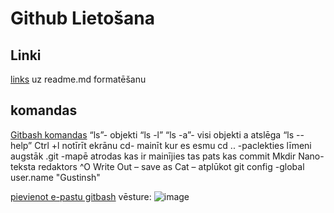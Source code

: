 
# Github Lietošana

## Linki

[links](https://docs.github.com/en/github/writing-on-github/getting-started-with-writing-and-formatting-on-github/basic-writing-and-formatting-syntax) uz readme.md formatēšanu

## komandas
[Gitbash komandas](https://www.hostinger.com/tutorials/linux-commands)
“ls”- objekti
“ls -l”
“ls -a”- visi objekti a atslēga
“ls --help”
Ctrl +l notīrīt ekrānu
cd- mainīt kur es esmu
cd .. -paclekties līmeni augstāk
.git -mapē atrodas kas ir mainījies tas pats kas commit
Mkdir
Nano- teksta redaktors
^O Write Out – save as
Cat – atplūkot
git config -global user.name "Gustinsh"

[pievienot e-pastu gitbash](https://docs.github.com/en/account-and-profile/setting-up-and-managing-your-github-user-account/managing-email-preferences/setting-your-commit-email-address)
vēsture:
![image](https://user-images.githubusercontent.com/92032530/136811137-6b02b41e-c52d-4615-b201-580d8c6abe69.png)
